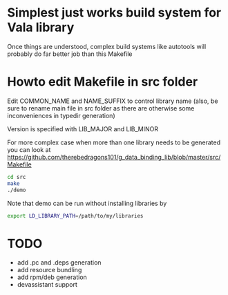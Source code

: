 # Simplest just works build system for Vala library

Once things are understood, complex build systems like autotools will probably do
far better job than this Makefile


# Howto edit Makefile in src folder

Edit COMMON_NAME and NAME_SUFFIX to control library name (also, be sure to rename 
main file in src folder as there are otherwise some inconveniences in typedir 
generation)

Version is specified with LIB_MAJOR and LIB_MINOR

For more complex case when more than one library needs to be generated you can look
at https://github.com/therebedragons101/g_data_binding_lib/blob/master/src/Makefile

```bash
cd src
make
./demo
```

Note that demo can be run without installing libraries by 
```bash
export LD_LIBRARY_PATH=/path/to/my/libraries
```


# TODO

- add .pc and .deps generation
- add resource bundling
- add rpm/deb generation
- devassistant support